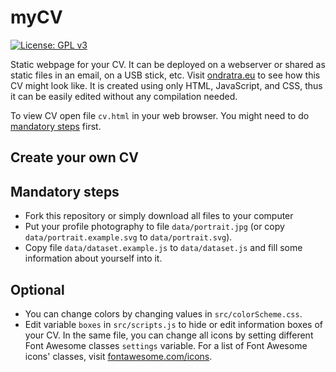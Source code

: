 # myCV

[![License: GPL v3](https://img.shields.io/badge/License-GPL%20v3-blue.svg)](http://www.gnu.org/licenses/gpl-3.0)

Static webpage for your CV. It can be deployed on a webserver or shared as static files in an email, on a USB stick, etc.
Visit [ondratra.eu](https://ondratra.eu) to see how this CV might look like.
It is created using only HTML, JavaScript, and CSS, thus it can be easily edited without any compilation needed.

To view CV open file `cv.html` in your web browser. You might need to do [mandatory steps](#mandatory-steps) first.

## Create your own CV

## Mandatory steps
- Fork this repository or simply download all files to your computer
- Put your profile photography to file `data/portrait.jpg` (or copy `data/portrait.example.svg` to `data/portrait.svg`).
- Copy file `data/dataset.example.js` to `data/dataset.js` and fill some information about yourself into it.

## Optional
- You can change colors by changing values in `src/colorScheme.css`.
- Edit variable `boxes` in `src/scripts.js` to hide or edit information boxes of your CV.
  In the same file, you can change all icons by setting different Font Awesome classes `settings` variable.
  For a list of Font Awesome icons' classes, visit [fontawesome.com/icons](https://fontawesome.com/icons).
